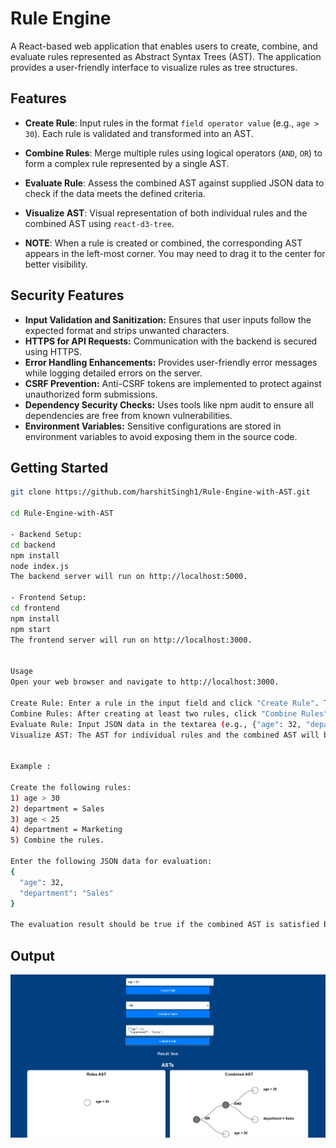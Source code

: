 # Rule Engine

A React-based web application that enables users to create, combine, and evaluate rules represented as Abstract Syntax Trees (AST). The application provides a user-friendly interface to visualize rules as tree structures.

## Features

- **Create Rule**: Input rules in the format `field operator value` (e.g., `age > 30`). Each rule is validated and transformed into an AST.
- **Combine Rules**: Merge multiple rules using logical operators (`AND`, `OR`) to form a complex rule represented by a single AST.
- **Evaluate Rule**: Assess the combined AST against supplied JSON data to check if the data meets the defined criteria.
- **Visualize AST**: Visual representation of both individual rules and the combined AST using `react-d3-tree`.

- **NOTE**: When a rule is created or combined, the corresponding AST appears in the left-most corner. You may need to drag it to the center for better visibility.

## Security Features
- **Input Validation and Sanitization:** Ensures that user inputs follow the expected format and strips unwanted characters.
- **HTTPS for API Requests:** Communication with the backend is secured using HTTPS.
- **Error Handling Enhancements:** Provides user-friendly error messages while logging detailed errors on the server.
- **CSRF Prevention:** Anti-CSRF tokens are implemented to protect against unauthorized form submissions.
- **Dependency Security Checks:** Uses tools like npm audit to ensure all dependencies are free from known vulnerabilities.
- **Environment Variables:** Sensitive configurations are stored in environment variables to avoid exposing them in the source code.

## Getting Started

```bash
git clone https://github.com/harshitSingh1/Rule-Engine-with-AST.git

cd Rule-Engine-with-AST

- Backend Setup:
cd backend
npm install
node index.js
The backend server will run on http://localhost:5000.

- Frontend Setup:
cd frontend
npm install
npm start
The frontend server will run on http://localhost:3000.


Usage
Open your web browser and navigate to http://localhost:3000.

Create Rule: Enter a rule in the input field and click "Create Rule". The rule should be in the format field operator value (e.g., age > 30).
Combine Rules: After creating at least two rules, click "Combine Rules" to merge them into a single AST.
Evaluate Rule: Input JSON data in the textarea (e.g., {"age": 32, "department": "Sales"}) and click "Evaluate Rule". The result (true/false) will be displayed based on whether the data meets the combined rule.
Visualize AST: The AST for individual rules and the combined AST will be displayed as tree structures.


Example : 

Create the following rules:
1) age > 30
2) department = Sales
3) age < 25
4) department = Marketing
5) Combine the rules.

Enter the following JSON data for evaluation:
{
  "age": 32,
  "department": "Sales"
}

The evaluation result should be true if the combined AST is satisfied by the provided data.

```

## Output
![Sample image](./sample.png)
